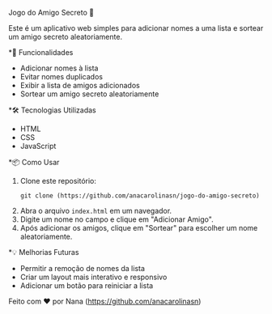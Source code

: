 Jogo do Amigo Secreto 🎁

Este é um aplicativo web simples para adicionar nomes a uma lista e sortear um amigo secreto aleatoriamente.

*🚀 Funcionalidades
- Adicionar nomes à lista
- Evitar nomes duplicados
- Exibir a lista de amigos adicionados
- Sortear um amigo secreto aleatoriamente

*🛠️ Tecnologias Utilizadas
- HTML
- CSS
- JavaScript

*📦 Como Usar
1. Clone este repositório:
   ```
   git clone (https://github.com/anacarolinasn/jogo-do-amigo-secreto)
   ```
2. Abra o arquivo `index.html` em um navegador.
3. Digite um nome no campo e clique em "Adicionar Amigo".
4. Após adicionar os amigos, clique em "Sortear" para escolher um nome aleatoriamente.

*💡 Melhorias Futuras
- Permitir a remoção de nomes da lista
- Criar um layout mais interativo e responsivo
- Adicionar um botão para reiniciar a lista


Feito com ❤️ por Nana (https://github.com/anacarolinasn)

